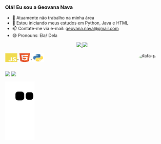 ### Olá! Eu sou a Geovana Nava

- 🔭 Atuamente não trabalho na minha área
- 🌱 Estou iniciando meus estudos em Python, Java e HTML
- 📫 Contate-me via e-mail: geovana.nava@gmail.com
- 😄 Pronouns: Ela/ Dela

<div align="center">
  <a href="https://github.com/geovnv">
  <img height="180em" src="https://github-readme-stats.vercel.app/api?username=geovnv&show_icons=true&theme=dracula&include_all_commits=true&count_private=true"/>
  <img height="180em" src="https://github-readme-stats.vercel.app/api/top-langs/?username=geovnv&layout=compact&langs_count=7&theme=dracula"/>
</div>
  <div style="display: inline_block"><br>
  <img align="center" alt="Rafa-Js" height="30" width="40" src="https://raw.githubusercontent.com/devicons/devicon/master/icons/javascript/javascript-plain.svg">
  <img align="center" alt="Rafa-HTML" height="30" width="40" src="https://raw.githubusercontent.com/devicons/devicon/master/icons/html5/html5-original.svg">
  <img align="center" alt="Rafa-Python" height="30" width="40" src="https://raw.githubusercontent.com/devicons/devicon/master/icons/python/python-original.svg">
  <img align="right" alt="Rafa-pic" height="150" style="border-radius:50px;" src="https://cdn.discordapp.com/attachments/856692075620597760/971026964548845648/download20220502092426.png">
</div>
  
  ##
  
  <div> 
  <a href="https://www.instagram.com/geovnv/" target="_blank"><img src="https://img.shields.io/badge/-Instagram-%23E4405F?style=for-the-badge&logo=instagram&logoColor=white" target="_blank"></a>
  <a href="https://www.linkedin.com/in/geovana-nava-0545a319b/" target="_blank"><img src="https://img.shields.io/badge/-LinkedIn-%230077B5?style=for-the-badge&logo=linkedin&logoColor=white" target="_blank"></a>
    

  ![Snake animation](https://github.com/rafaballerini/rafaballerini/blob/output/github-contribution-grid-snake.svg)
